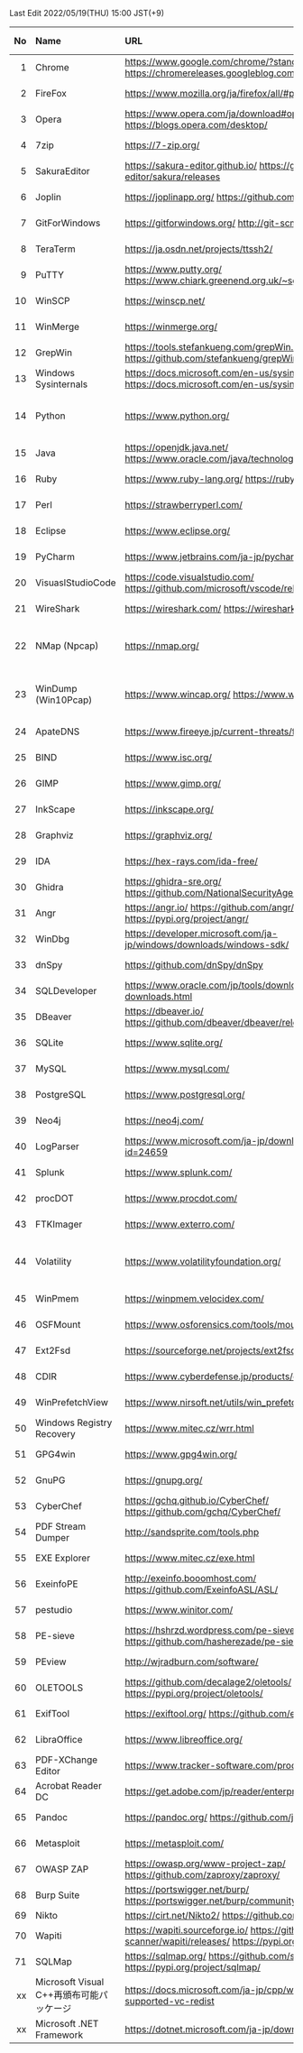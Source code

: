 <!-- since 2022/04/12 -->
Last Edit 2022/05/19(THU) 15:00 JST(+9)

|No|Name|URL|Latest Version|Release Date|
|--:|:--|:--|:--|:--|
|  1|Chrome| https://www.google.com/chrome/?standalone=1  https://chromereleases.googleblog.com/ | 102.0.5005.75 | 2022-05-27 |
|  2|FireFox| https://www.mozilla.org/ja/firefox/all/#product-desktop-release | 100.0.2 | 2022-05-20 |
|  3|Opera| https://www.opera.com/ja/download#opera-browser   https://blogs.opera.com/desktop/ | 87.0.4390.36 | 2022-05-26 |
|  4|7zip| https://7-zip.org/ | 21.07 | 2021-12-26 |
|  5|SakuraEditor| https://sakura-editor.github.io/   https://github.com/sakura-editor/sakura/releases | 2.4.1 | 2020-05-30 |
|  6|Joplin | https://joplinapp.org/   https://github.com/laurent22/joplin/  | 2.7.15 | 2022-03-17 |
|  7|GitForWindows| https://gitforwindows.org/   http://git-scm.com/ | 2.36.1 | 2022-05-10 |
|  8|TeraTerm| https://ja.osdn.net/projects/ttssh2/ | 4.106 | 2021-06-05 |
|  9|PuTTY| https://www.putty.org/   https://www.chiark.greenend.org.uk/~sgtatham/putty/latest.html | 0.77 | 2022-05-27 |
| 10|WinSCP| https://winscp.net/ | 5.19.6 | 2022-02-22 |
| 11|WinMerge| https://winmerge.org/ | 2.16.20 | 2022-04-27 |
| 12|GrepWin| https://tools.stefankueng.com/grepWin.html   https://github.com/stefankueng/grepWin/releases | 2.0.10 | 2022-02-19 |
| 13|Windows Sysinternals| https://docs.microsoft.com/en-us/sysinternals/   https://docs.microsoft.com/en-us/sysinternals/downloads/ | - | 2022-05-12 |
| 14|Python| https://www.python.org/ | 3.9.13 3.10.4 | 2022-05-17 2022-03-24 |
| 15|Java| https://openjdk.java.net/   https://www.oracle.com/java/technologies/downloads/ | 17.0.3 18.0.1 | 2022-04-19 |
| 16|Ruby| https://www.ruby-lang.org/   https://rubyinstaller.org/ |3.1.2 | 2022-04-20 |
| 17|Perl| https://strawberryperl.com/ | 5.32.1.1 | 2021-01-24|
| 18|Eclipse| https://www.eclipse.org/ | 2022-03 | 2022-03-16 |
| 19|PyCharm| https://www.jetbrains.com/ja-jp/pycharm/ | 2022.1.1 | 2022-05-12 |
| 20|VisuaslStudioCode| https://code.visualstudio.com/   https://github.com/microsoft/vscode/releases/ | 1.67.2 | 2022-05-19 |
| 21|WireShark| https://wireshark.com/  https://wireshark.org/ | 3.6.5 | 2022-05-05 |
| 22|NMap (Npcap)| https://nmap.org/ | 7.92 1.60 | 2021-08-07 2021-12-06 |
| 23|WinDump (Win10Pcap)| https://www.wincap.org/ https://www.win10pcap.org/ja/ | 3.9.5 10.2 | 2006-12-06 2015-10-08 |
| 24|ApateDNS| https://www.fireeye.jp/current-threats/freeware/apatedns.html | 1.0 | 2011-09-29 |
| 25|BIND| https://www.isc.org/ | 9.16.29 | 2022-05 |
| 26|GIMP| https://www.gimp.org/ | 2.10.30 | 2021-12-21 |
| 27|InkScape| https://inkscape.org/ | 1.2 | 2022-05-16 |
| 28|Graphviz| https://graphviz.org/ | 3.0.0 | 2022-02-26 |
| 29|IDA| https://hex-rays.com/ida-free/ | 7.7 | 2021-12-24 |
| 30|Ghidra| https://ghidra-sre.org/   https://github.com/NationalSecurityAgency/ghidra/releases | 10.1.4 | 2022-05-19 |
| 31|Angr| https://angr.io/   https://github.com/angr/   https://pypi.org/project/angr/ | 9.2.5 | 2022-05-25 |
| 32|WinDbg| https://developer.microsoft.com/ja-jp/windows/downloads/windows-sdk/ | Windows11SDK(10.0.22000) | 2021-10-04 |
| 33|dnSpy| https://github.com/dnSpy/dnSpy | 6.1.8 | 2020-12-08 |
| 34|SQLDeveloper| https://www.oracle.com/jp/tools/downloads/sqldev-downloads.html | 21.2.1.204.1703 | 2021-08-11 |
| 35|DBeaver| https://dbeaver.io/   https://github.com/dbeaver/dbeaver/releases/ | 22.0.5 | 2022-05-23 |
| 36|SQLite| https://www.sqlite.org/ | 3.38.5 | 2022-05-06 |
| 37|MySQL| https://www.mysql.com/ | 8.0.29 | 2022-04-26 |
| 38|PostgreSQL| https://www.postgresql.org/ | 14.3 | 2022-05-12 |
| 39|Neo4j| https://neo4j.com/ | 1.4.15 | 2022-04-13 |
| 40|LogParser| https://www.microsoft.com/ja-jp/download/details.aspx?id=24659 | 2.2 | 2021-02-03 |
| 41|Splunk| https://www.splunk.com/ | 8.2.6 | 2022-04-05 |
| 42|procDOT| https://www.procdot.com/ | 1.22 | 2018-08-28 |
| 43|FTKImager| https://www.exterro.com/ | 4.7.1| 2022-01-21 |
| 44|Volatility| https://www.volatilityfoundation.org/ | 2.6 3v1.0.0| 2016-12- 2020-02- |
| 45|WinPmem| https://winpmem.velocidex.com/ | 4.0 RC2 | 2020-10-12 |
| 46|OSFMount| https://www.osforensics.com/tools/mount-disk-images.html | 3.1.1000 | 2021-03-05 |
| 47|Ext2Fsd| https://sourceforge.net/projects/ext2fsd/files/ | 0.69 | 2016-07-15 |
| 48|CDIR| https://www.cyberdefense.jp/products/cdir.html | 1.3.5 | 2020-10-05 |
| 49|WinPrefetchView| https://www.nirsoft.net/utils/win_prefetch_view.html | 1.37 | 2021-10-27 |
| 50|Windows Registry Recovery| https://www.mitec.cz/wrr.html | 3.1.0 | 2021-02-16 |
| 51|GPG4win| https://www.gpg4win.org/ | 4.0.2 | 2022-04-26 |
| 52|GnuPG| https://gnupg.org/ | 2.3.4 | 2021-12-20 |
| 53|CyberChef| https://gchq.github.io/CyberChef/   https://github.com/gchq/CyberChef/ | 9.37.3 | 2022-04-14 |
| 54|PDF Stream Dumper| http://sandsprite.com/tools.php | 0.9.624 | 2010-07-21 |
| 55|EXE Explorer| https://www.mitec.cz/exe.html | 3.5.1 | 2022-01-17 |
| 56|ExeinfoPE| http://exeinfo.booomhost.com/   https://github.com/ExeinfoASL/ASL/ | 0.0.6.9 | 2022-04-20 |
| 57|pestudio| https://www.winitor.com/ | 9.32 | 2022-04-09 |
| 58|PE-sieve| https://hshrzd.wordpress.com/pe-sieve/   https://github.com/hasherezade/pe-sieve/releases/ | 0.3.4 | 2022-02-11 |
| 59|PEview| http://wjradburn.com/software/ | 0.9.9 | 2011-05-09 |
| 60|OLETOOLS| https://github.com/decalage2/oletools/   https://pypi.org/project/oletools/ | 0.60.1 | 2022-05-09 |
| 61|ExifTool| https://exiftool.org/   https://github.com/exiftool/exiftool/ | 12.41 | 2022-04-07 |
| 62|LibraOffice| https://www.libreoffice.org/ | 7.3.3 | 2022-05-05 |
| 63|PDF-XChange Editor| https://www.tracker-software.com/product/downloads/ | 9.3.361.0 | 2022-04-13 |
| 64|Acrobat Reader DC| https://get.adobe.com/jp/reader/enterprise/ | 22.1.20117.0 | 2022-04-15 |
| 65|Pandoc| https://pandoc.org/   https://github.com/jgm/pandoc/ | 2.18 | 2022-04-05 |
| 66|Metasploit| https://metasploit.com/ | 6.1.42+20220511153217 | 2022-05-11 |
| 67|OWASP ZAP| https://owasp.org/www-project-zap/   https://github.com/zaproxy/zaproxy/ | 2.11.1 | 2021-12-11 |
| 68|Burp Suite| https://portswigger.net/burp/   https://portswigger.net/burp/communitydownload/ | 2022.3.7 | 2022-05-11 |
| 69|Nikto| https://cirt.net/Nikto2/   https://github.com/sullo/nikto/ | - | - |
| 70|Wapiti| https://wapiti.sourceforge.io/   https://github.com/wapiti-scanner/wapiti/releases/   https://pypi.org/project/wapiti3/ | 3.1.2 | 2022-05-14 |
| 71|SQLMap| https://sqlmap.org/   https://github.com/sqlmapproject/sqlmap/   https://pypi.org/project/sqlmap/ | 1.6.5 | 2022-05-04 |
| xx|Microsoft Visual C++再頒布可能パッケージ| https://docs.microsoft.com/ja-jp/cpp/windows/latest-supported-vc-redist | 2015-2022 | |
| xx|Microsoft .NET Framework| https://dotnet.microsoft.com/ja-jp/download/dotnet-framework | 4.8 | |

